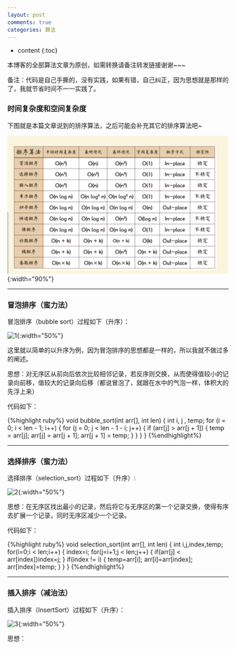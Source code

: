 ```yaml
---
layout: post
comments: true
categories: 算法
---
```


* content
{:toc}

本博客的全部算法文章为原创，如需转换请备注转发链接谢谢~~~

备注：代码是自己手撕的，没有实践，如果有错，自己纠正，因为思想就是那样的了，我就节省时间不一一实践了。

### 时间复杂度和空间复杂度

下图就是本篇文章说到的排序算法，之后可能会补充其它的排序算法吧~
<br>

![avatar](/static/img/sort.jpg){:width="90%"}

---

### 冒泡排序（蛮力法）

冒泡排序（bubble sort）过程如下（升序）：

![1](/static/img/sorts/1.gif){:width="50%"}

这里就以简单的以升序为例，因为冒泡排序的思想都是一样的，所以我就不做过多的阐述。

思想：对无序区从前向后依次比较相邻记录，若反序则交换，从而使得值较小的记录向前移，值较大的记录向后移（都说冒泡了，就跟在水中的气泡一样，体积大的先浮上来）

代码如下：

{%highlight ruby%}
void bubble_sort(int arr[], int len)
{
    int i, j , temp;
    for (i = 0; i < len - 1; i++)
    {
        for (j = 0; j < len - 1 - i; j++)
        {
            if (arr[j] > arr[j + 1])
            {
                temp = arr[j];
                arr[j] = arr[j + 1];
                arr[j + 1] = temp;
            }
        }
    }
}
{%endhighlight%}

---

### 选择排序（蛮力法）

选择排序（selection_sort）过程如下（升序）:

![2](/static/img/sorts/2.gif){:width="50%"}

思想：在无序区找出最小的记录，然后将它与无序区的第一个记录交换，使得有序去扩展一个记录，同时无序区减少一个记录。

代码如下：

{%highlight ruby%}
void selection_sort(int arr[], int len)
{
    int i,j,index,temp;
    for(i=0;i < len;i++)
    {
        index=i;
        for(j=i+1;j < len;j++)
        {
            if(arr[j] < arr[index])index=j;
        }
        if(index != i)
        {
            temp=arr[i];
            arr[i]=arr[index];
            arr[index]=temp;
        }
    }
}
{%endhighlight%}

---

### 插入排序（减治法）

插入排序（InsertSort）过程如下（升序）：

![3](/static/img/sorts/3.gif){:width="50%"}

思想：
